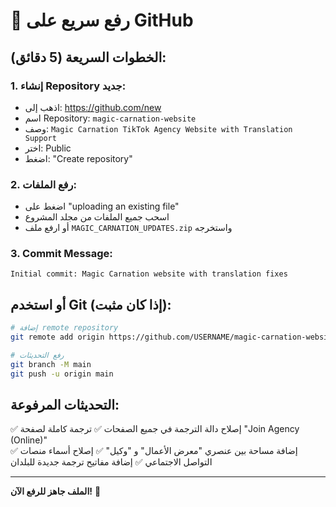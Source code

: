 # 🚀 رفع سريع على GitHub

## الخطوات السريعة (5 دقائق):

### 1. إنشاء Repository جديد:
- اذهب إلى: https://github.com/new
- اسم Repository: `magic-carnation-website`
- وصف: `Magic Carnation TikTok Agency Website with Translation Support`
- اختر: Public
- اضغط: "Create repository"

### 2. رفع الملفات:
- اضغط على "uploading an existing file"
- اسحب جميع الملفات من مجلد المشروع
- أو ارفع ملف `MAGIC_CARNATION_UPDATES.zip` واستخرجه

### 3. Commit Message:
```
Initial commit: Magic Carnation website with translation fixes
```

## أو استخدم Git (إذا كان مثبت):

```bash
# إضافة remote repository
git remote add origin https://github.com/USERNAME/magic-carnation-website.git

# رفع التحديثات
git branch -M main
git push -u origin main
```

## التحديثات المرفوعة:
✅ إصلاح دالة الترجمة في جميع الصفحات
✅ ترجمة كاملة لصفحة "Join Agency (Online)"  
✅ إضافة مساحة بين عنصري "معرض الأعمال" و "وكيل"
✅ إصلاح أسماء منصات التواصل الاجتماعي
✅ إضافة مفاتيح ترجمة جديدة للبلدان

---
**الملف جاهز للرفع الآن!** 🎉

